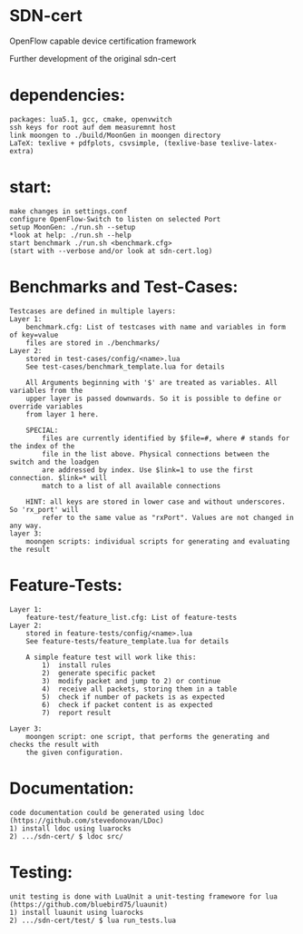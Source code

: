 # SDN-cert
OpenFlow capable device certification framework

Further development of the original sdn-cert

# dependencies:
	packages: lua5.1, gcc, cmake, openvwitch
	ssh keys for root auf dem measuremnt host
	link moongen to ./build/MoonGen in moongen directory
	LaTeX: texlive + pdfplots, csvsimple, (texlive-base texlive-latex-extra)

# start:	
	make changes in settings.conf
	configure OpenFlow-Switch to listen on selected Port
	setup MoonGen: ./run.sh --setup
	*look at help: ./run.sh --help
	start benchmark ./run.sh <benchmark.cfg>
	(start with --verbose and/or look at sdn-cert.log)
	
# Benchmarks and Test-Cases:
	Testcases are defined in multiple layers:
	Layer 1:
		benchmark.cfg: List of testcases with name and variables in form of key=value
		files are stored in ./benchmarks/
	Layer 2:
		stored in test-cases/config/<name>.lua
		See test-cases/benchmark_template.lua for details

		All Arguments beginning with '$' are treated as variables. All variables from the
		upper layer is passed downwards. So it is possible to define or override variables
		from layer 1 here.
		
		SPECIAL:
			files are currently identified by $file=#, where # stands for the index of the
			file in the list above. Physical connections between the switch and the loadgen
			are addressed by index. Use $link=1 to use the first connection. $link=* will
			match to a list of all available connections
			
		HINT: all keys are stored in lower case and without underscores. So 'rx_port' will
			refer to the same value as "rxPort". Values are not changed in any way.
	layer 3:
		moongen scripts: individual scripts for generating and evaluating the result
			
# Feature-Tests:
	Layer 1:
		feature-test/feature_list.cfg: List of feature-tests
	Layer 2:
		stored in feature-tests/config/<name>.lua
		See feature-tests/feature_template.lua for details
		
		A simple feature test will work like this:
			1)	install rules
			2)	generate specific packet
			3)	modify packet and jump to 2) or continue
			4)	receive all packets, storing them in a table
			5)	check if number of packets is as expected
			6)	check if packet content is as expected
			7)	report result
		
	Layer 3:
		moongen script: one script, that performs the generating and checks the result with
		the given configuration.

# Documentation:
    code documentation could be generated using ldoc (https://github.com/stevedonovan/LDoc)
    1) install ldoc using luarocks
    2) .../sdn-cert/ $ ldoc src/

# Testing:
    unit testing is done with LuaUnit a unit-testing framewore for lua (https://github.com/bluebird75/luaunit)
    1) install luaunit using luarocks
    2) .../sdn-cert/test/ $ lua run_tests.lua
